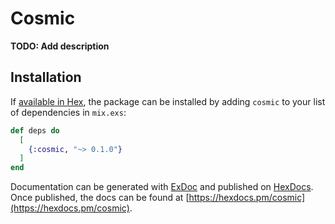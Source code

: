# Cosmic

**TODO: Add description**

## Installation

If [available in Hex](https://hex.pm/docs/publish), the package can be installed
by adding `cosmic` to your list of dependencies in `mix.exs`:

```elixir
def deps do
  [
    {:cosmic, "~> 0.1.0"}
  ]
end
```

Documentation can be generated with [ExDoc](https://github.com/elixir-lang/ex_doc)
and published on [HexDocs](https://hexdocs.pm). Once published, the docs can
be found at [https://hexdocs.pm/cosmic](https://hexdocs.pm/cosmic).

